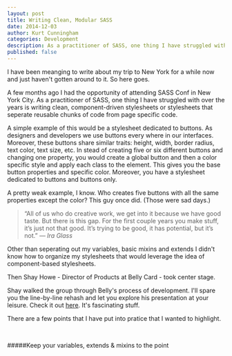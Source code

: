 ```yaml
---
layout: post
title: Writing Clean, Modular SASS
date: 2014-12-03
author: Kurt Cunningham
categories: Development
description: As a practitioner of SASS, one thing I have struggled with over the years is writing clean, component-driven stylesheets or stylesheets that seperate reusable chunks of code from page specific code.
published: false
---
```


I have been meanging to write about my trip to New York for a while now and just haven't gotten around to it. So here goes. 

A few months ago I had the opportunity of attending SASS Conf in New York City. As a practitioner of SASS, one thing I have struggled with over the years is writing clean, component-driven stylesheets or stylesheets that seperate reusable chunks of code from page specific code. 

A simple example of this would be a stylesheet dedicated to buttons. As designers and developers we use buttons every where in our interfaces. Moreover, these buttons share similar traits: height, width, border radius, text color, text size, etc. In stead of creating five or six different buttons and changing one property, you would create a global button and then a color specific style and apply each class to the element. This gives you the base button properties and specific color. Moreover, you have a stylesheet dedicated to buttons and buttons only.

A pretty weak example, I know. Who creates five buttons with all the same properties except the color? This guy once did. (Those were sad days.)

<blockquote class="lead-quote">&ldquo;All of us who do creative work, we get into it because we have good taste. But there is this gap. For the first couple years you make stuff, it’s just not that good. It’s trying to be good, it has potential, but it’s not.&rdquo;
	<cite>— Ira Glass</cite>
</blockquote>

Other than seperating out my variables, basic mixins and extends I didn't know how to organize my stylesheets that would leverage the idea of component-based stylesheets.

Then Shay Howe - Director of Products at Belly Card - took center stage. 

Shay walked the group through Belly's process of development. I'll spare you the line-by-line rehash and let you explore his presentation at your leisure. Check it out [here](http://www.twitter.com/@designhawg). It's fascinating stuff.

There are a few points that I have put into pratice that I wanted to highlight.

<br>

#####Keep your variables, extends & mixins to the point